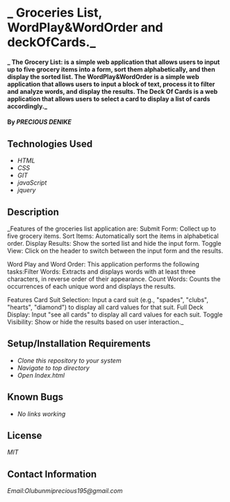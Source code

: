 # _ Groceries List, WordPlay&WordOrder and deckOfCards._

#### _ The Grocery List: is a simple web application that allows users to input up to five grocery items into a form, sort them alphabetically, and then display the sorted list.  The WordPlay&WordOrder is a simple web application that allows users to input a block of text, process it to filter and analyze words, and display the results. The Deck Of Cards is a web application that allows users to select a card to display a list of cards accordingly._

#### By _**PRECIOUS DENIKE**_

## Technologies Used

* _HTML_
* _CSS_
* _GIT_
* _javaScript_
* _jquery_


## Description

_Features of the groceries list application are:
Submit Form: Collect up to five grocery items.
Sort Items: Automatically sort the items in alphabetical order.
Display Results: Show the sorted list and hide the input form.
Toggle View: Click on the header to switch between the input form and the results. 

Word Play and Word Order:
This application performs the following tasks:Filter Words: Extracts and displays words with at least three characters, in reverse order of their appearance.
Count Words: Counts the occurrences of each unique word and displays the results.

Features
Card Suit Selection: Input a card suit (e.g., "spades", "clubs", "hearts", "diamond") to display all card values for that suit.
Full Deck Display: Input "see all cards" to display all card values for each suit.
Toggle Visibility: Show or hide the results based on user interaction._

## Setup/Installation Requirements

* _Clone this repository to your system_
* _Navigate to top directory_
* _Open Index.html_

## Known Bugs

* _No links working_

## License

_MIT_

## Contact Information

_Email:Olubunmiprecious195@gmail.com_
